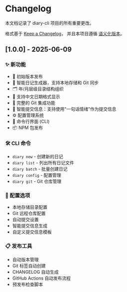 # Changelog

本文档记录了 diary-cli 项目的所有重要更改。

格式基于 [Keep a Changelog](https://keepachangelog.com/zh-CN/1.0.0/)，
并且本项目遵循 [语义化版本](https://semver.org/lang/zh-CN/)。

## [1.0.0] - 2025-06-09

### ✨ 新功能

- 🎉 初始版本发布
- 📝 智能日记生成器，支持本地存储和 Git 同步
- 🗂️ 年/月层级目录结构组织
- 📅 支持中文日期格式显示
- 🔄 完整的 Git 集成功能
- 💭 智能提交信息：支持使用"一句话情绪"作为提交信息
- ⚙️ 配置管理系统
- 🎯 命令行界面 (CLI)
- 📦 NPM 包发布

### 🛠️ CLI 命令

- `diary new` - 创建新的日记
- `diary list` - 列出所有日记文件
- `diary batch` - 批量创建日记
- `diary config` - 配置管理
- `diary git` - Git 仓库管理

### 🔧 配置选项

- 本地存储目录配置
- Git 远程仓库配置
- 自动提交设置
- 智能提交信息生成
- 自定义提交信息模板

### 📋 发布工具

- 自动版本管理
- Git 标签自动创建
- CHANGELOG 自动生成
- GitHub Actions 自动发布流程
- 预发布检查脚本 